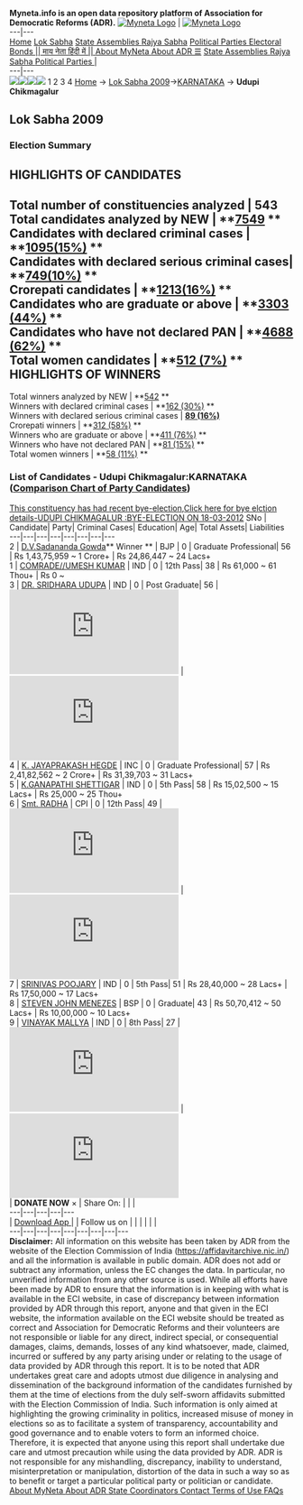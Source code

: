 **Myneta.info is an open data repository platform of Association for Democratic Reforms (ADR).**
[![Myneta Logo](https://www.myneta.info/lib/img/myneta-logo.png)](https://www.myneta.info/) | [![Myneta Logo](https://www.myneta.info/lib/img/adr-logo.png)](https://adrindia.org)  
---|---  
[Home](https://www.myneta.info/) [Lok Sabha](https://www.myneta.info/#ls "Lok Sabha") [ State Assemblies ](https://www.myneta.info/#sa "State Assemblies") [Rajya Sabha](https://www.myneta.info/#rs "Rajya Sabha") [Political Parties ](https://www.myneta.info/party "Political Parties") [ Electoral Bonds ](https://www.myneta.info/electoral_bonds "Electoral Bonds") [ || माय नेता हिंदी में || ](https://translate.google.co.in/translate?prev=hp&hl=en&js=y&u=www.myneta.info&sl=en&tl=hi&history_state0=) [ About MyNeta ](https://adrindia.org/content/about-myneta) [ About ADR ](https://adrindia.org/about-adr/who-we-are) [☰](javascript:void\(0\))
[ State Assemblies ](https://www.myneta.info/#sa "State Assemblies") [ Rajya Sabha ](https://www.myneta.info/#rs "Rajya Sabha") [ Political Parties ](https://www.myneta.info/party "Political Parties")
|   
---|---  
![](https://www.myneta.info/lib/img/banner/banner-1.png)![](https://www.myneta.info/lib/img/banner/banner-2.png)![](https://www.myneta.info/lib/img/banner/banner-3.png)![](https://www.myneta.info/lib/img/banner/banner-4.png)
1  2  3  4 
[Home](https://www.myneta.info/) → [Lok Sabha 2009](https://www.myneta.info/ls2009/)→[KARNATAKA](https://www.myneta.info/ls2009/index.php?action=show_constituencies&state_id=10) → **Udupi Chikmagalur**
### 
## Lok Sabha 2009
###  Election Summary 
HIGHLIGHTS OF CANDIDATES  
---  
Total number of constituencies analyzed |  543   
Total candidates analyzed by NEW | **[7549](https://www.myneta.info/ls2009/index.php?action=summary&subAction=candidates_analyzed&sort=candidate#summary) **  
Candidates with declared criminal cases | **[1095(15%)](https://www.myneta.info/ls2009/index.php?action=summary&subAction=crime&sort=candidate#summary) **  
Candidates with declared serious criminal cases| **[749(10%)](https://www.myneta.info/ls2009/index.php?action=summary&subAction=serious_crime&sort=candidate#summary) **  
Crorepati candidates | **[1213(16%)](https://www.myneta.info/ls2009/index.php?action=summary&subAction=crorepati&sort=candidate#summary) **  
Candidates who are graduate or above | **[3303 (44%)](https://www.myneta.info/ls2009/index.php?action=summary&subAction=education&sort=candidate#summary) **  
Candidates who have not declared PAN | **[4688 (62%)](https://www.myneta.info/ls2009/index.php?action=summary&subAction=without_pan&sort=candidate#summary) **  
Total women candidates | **[512 (7%)](https://www.myneta.info/ls2009/index.php?action=summary&subAction=women_candidate&sort=candidate#summary) **  
HIGHLIGHTS OF WINNERS  
---  
Total winners analyzed by NEW | **[542](https://www.myneta.info/ls2009/index.php?action=summary&subAction=winner_analyzed&sort=candidate#summary) **  
Winners with declared criminal cases | **[162 (30%)](https://www.myneta.info/ls2009/index.php?action=summary&subAction=winner_crime&sort=candidate#summary) **  
Winners with declared serious criminal cases | **[89 (16%)](https://www.myneta.info/ls2009/index.php?action=summary&subAction=winner_serious_crime&sort=candidate#summary)**  
Crorepati winners | **[312 (58%)](https://www.myneta.info/ls2009/index.php?action=summary&subAction=winner_crorepati&sort=candidate#summary) **  
Winners who are graduate or above | **[411 (76%)](https://www.myneta.info/ls2009/index.php?action=summary&subAction=winner_education&sort=candidate#summary) **  
Winners who have not declared PAN | **[81 (15%)](https://www.myneta.info/ls2009/index.php?action=summary&subAction=winner_without_pan&sort=candidate#summary) **  
Total women winners | **[58 (11%)](https://www.myneta.info/ls2009/index.php?action=summary&subAction=winner_women&sort=candidate#summary) **  
### List of Candidates - Udupi Chikmagalur:KARNATAKA ([Comparison Chart of Party Candidates](https://www.myneta.info/ls2009/comparisonchart.php?constituency_id=297))
[This constituency has had recent bye-election,Click here for bye elction details-UDUPI CHIKMAGALUR :BYE-ELECTION ON 18-03-2012](https://www.myneta.info/lsbyelection/index.php?action=show_candidates&constituency_id=3)
SNo | Candidate| Party| Criminal Cases| Education| Age| Total Assets| Liabilities  
---|---|---|---|---|---|---|---  
2  | [D.V.Sadananda Gowda](https://www.myneta.info/ls2009/candidate.php?candidate_id=4658)** Winner ** | BJP | 0 | Graduate Professional| 56 | Rs 1,43,75,959 ~ 1 Crore+ | Rs 24,86,447 ~ 24 Lacs+  
1  | [COMRADE//UMESH KUMAR](https://www.myneta.info/ls2009/candidate.php?candidate_id=6015) | IND | 0 | 12th Pass| 38 | Rs 61,000 ~ 61 Thou+ | Rs 0 ~   
3  | [DR. SRIDHARA UDUPA](https://www.myneta.info/ls2009/candidate.php?candidate_id=6018) | IND | 0 | Post Graduate| 56 | ![](https://myneta.info/image_v2.php?myneta_folder=ls2009&candidate_id=6018&col=ta) | ![](https://myneta.info/image_v2.php?myneta_folder=ls2009&candidate_id=6018&col=lia)  
4  | [K. JAYAPRAKASH HEGDE](https://www.myneta.info/ls2009/candidate.php?candidate_id=4659) | INC | 0 | Graduate Professional| 57 | Rs 2,41,82,562 ~ 2 Crore+ | Rs 31,39,703 ~ 31 Lacs+  
5  | [K.GANAPATHI SHETTIGAR](https://www.myneta.info/ls2009/candidate.php?candidate_id=6016) | IND | 0 | 5th Pass| 58 | Rs 15,02,500 ~ 15 Lacs+ | Rs 25,000 ~ 25 Thou+  
6  | [Smt. RADHA](https://www.myneta.info/ls2009/candidate.php?candidate_id=4661) | CPI | 0 | 12th Pass| 49 | ![](https://myneta.info/image_v2.php?myneta_folder=ls2009&candidate_id=4661&col=ta) | ![](https://myneta.info/image_v2.php?myneta_folder=ls2009&candidate_id=4661&col=lia)  
7  | [SRINIVAS POOJARY](https://www.myneta.info/ls2009/candidate.php?candidate_id=6019) | IND | 0 | 5th Pass| 51 | Rs 28,40,000 ~ 28 Lacs+ | Rs 17,50,000 ~ 17 Lacs+  
8  | [STEVEN JOHN MENEZES](https://www.myneta.info/ls2009/candidate.php?candidate_id=4660) | BSP | 0 | Graduate| 43 | Rs 50,70,412 ~ 50 Lacs+ | Rs 10,00,000 ~ 10 Lacs+  
9  | [VINAYAK MALLYA](https://www.myneta.info/ls2009/candidate.php?candidate_id=6017) | IND | 0 | 8th Pass| 27 | ![](https://myneta.info/image_v2.php?myneta_folder=ls2009&candidate_id=6017&col=ta) | ![](https://myneta.info/image_v2.php?myneta_folder=ls2009&candidate_id=6017&col=lia)  
|  **DONATE NOW** × |  Share On:  | [](https://api.whatsapp.com/send?text=https%3A%2F%2Fmyneta.info%2Fpunjab2022%2Findex.php%3Faction%3Dshow_constituencies%26state_id%3D19) | [](https://www.facebook.com/sharer/sharer.php?u=https%3A%2F%2Fmyneta.info%2Fpunjab2022%2Findex.php%3Faction%3Dshow_constituencies%26state_id%3D19) | [](https://twitter.com/share?url=https%3A%2F%2Fmyneta.info%2Fpunjab2022%2Findex.php%3Faction%3Dshow_constituencies%26state_id%3D19)  
---|---|---|---|---  
| [ Download App ](https://play.google.com/store/apps/details?id=com.webrosoft.myneta1&pcampaignid=pcampaignidMKT-Other-global-all-co-prtnr-py-PartBadge-Mar2515-1) | [](https://play.google.com/store/apps/details?id=com.webrosoft.myneta1&pcampaignid=pcampaignidMKT-Other-global-all-co-prtnr-py-PartBadge-Mar2515-1) |  Follow us on  | [](https://www.facebook.com/adrindia.org/) | [](https://twitter.com/adrspeaks) | [](https://groups.google.com/g/national-election-watch?hl=en&pli=1) | [](https://www.instagram.com/adrspeaks/) | [](https://www.youtube.com/user/adrspeaks) | [](https://sharechat.com/profile/adrspeaks)  
---|---|---|---|---|---|---|---|---  
**Disclaimer:** All information on this website has been taken by ADR from the website of the Election Commission of India (https://affidavitarchive.nic.in/) and all the information is available in public domain. ADR does not add or subtract any information, unless the EC changes the data. In particular, no unverified information from any other source is used. While all efforts have been made by ADR to ensure that the information is in keeping with what is available in the ECI website, in case of discrepancy between information provided by ADR through this report, anyone and that given in the ECI website, the information available on the ECI website should be treated as correct and Association for Democratic Reforms and their volunteers are not responsible or liable for any direct, indirect special, or consequential damages, claims, demands, losses of any kind whatsoever, made, claimed, incurred or suffered by any party arising under or relating to the usage of data provided by ADR through this report. It is to be noted that ADR undertakes great care and adopts utmost due diligence in analysing and dissemination of the background information of the candidates furnished by them at the time of elections from the duly self-sworn affidavits submitted with the Election Commission of India. Such information is only aimed at highlighting the growing criminality in politics, increased misuse of money in elections so as to facilitate a system of transparency, accountability and good governance and to enable voters to form an informed choice. Therefore, it is expected that anyone using this report shall undertake due care and utmost precaution while using the data provided by ADR. ADR is not responsible for any mishandling, discrepancy, inability to understand, misinterpretation or manipulation, distortion of the data in such a way so as to benefit or target a particular political party or politician or candidate. 
[ About MyNeta ](https://adrindia.org/content/about-myneta) [ About ADR ](https://adrindia.org/about-adr/who-we-are) [ State Coordinators ](https://adrindia.org/about-adr/state-coordinators) [ Contact ](https://adrindia.org/contact-us) [ Terms of Use ](https://adrindia.org/content/adr-terms-use) [ FAQs ](https://adrindia.org/content/faqs)
